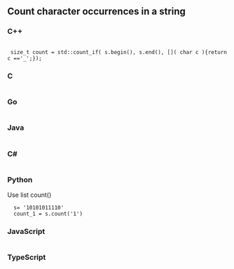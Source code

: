 ## Count character occurrences in a string
### C++
```

 size_t count = std::count_if( s.begin(), s.end(), []( char c ){return c =='_';});

```
### C
```

```

### Go
```
```
### Java
```

```


### C#
```  

```
### Python
Use list count()
```
  s= '10101011110'
  count_1 = s.count('1')
```


### JavaScript
```
```
### TypeScript
```
```